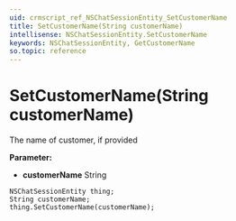 ```yaml
---
uid: crmscript_ref_NSChatSessionEntity_SetCustomerName
title: SetCustomerName(String customerName)
intellisense: NSChatSessionEntity.SetCustomerName
keywords: NSChatSessionEntity, GetCustomerName
so.topic: reference
---
```


# SetCustomerName(String customerName)

The name of customer, if provided

**Parameter:** 
* **customerName** String

```crmscript
NSChatSessionEntity thing;
String customerName;
thing.SetCustomerName(customerName);
```

